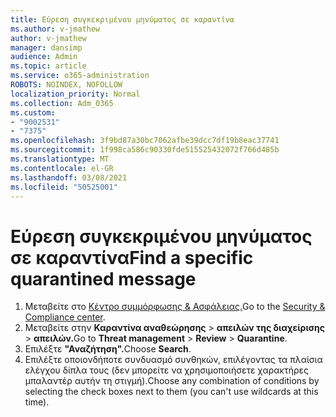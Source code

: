 ```yaml
---
title: Εύρεση συγκεκριμένου μηνύματος σε καραντίνα
ms.author: v-jmathew
author: v-jmathew
manager: dansimp
audience: Admin
ms.topic: article
ms.service: o365-administration
ROBOTS: NOINDEX, NOFOLLOW
localization_priority: Normal
ms.collection: Adm_O365
ms.custom:
- "9002531"
- "7375"
ms.openlocfilehash: 3f9bd87a30bc7062afbe39dcc7df19b8eac37741
ms.sourcegitcommit: 1f998ca586c90330fde515525432072f766d485b
ms.translationtype: MT
ms.contentlocale: el-GR
ms.lasthandoff: 03/08/2021
ms.locfileid: "50525001"
---
```

# <a name="find-a-specific-quarantined-message"></a><span data-ttu-id="05cdb-102">Εύρεση συγκεκριμένου μηνύματος σε καραντίνα</span><span class="sxs-lookup"><span data-stu-id="05cdb-102">Find a specific quarantined message</span></span>

1. <span data-ttu-id="05cdb-103">Μεταβείτε στο [Κέντρο συμμόρφωσης & Ασφάλειας.](https://go.microsoft.com/fwlink/p/?linkid=2077143)</span><span class="sxs-lookup"><span data-stu-id="05cdb-103">Go to the [Security & Compliance center](https://go.microsoft.com/fwlink/p/?linkid=2077143).</span></span>
2. <span data-ttu-id="05cdb-104">Μεταβείτε στην **Καραντίνα αναθεώρησης**  >  **απειλών της διαχείρισης**  >  **απειλών.**</span><span class="sxs-lookup"><span data-stu-id="05cdb-104">Go to **Threat management** > **Review** > **Quarantine**.</span></span>
3. <span data-ttu-id="05cdb-105">Επιλέξτε **"Αναζήτηση".**</span><span class="sxs-lookup"><span data-stu-id="05cdb-105">Choose **Search**.</span></span>
4. <span data-ttu-id="05cdb-106">Επιλέξτε οποιονδήποτε συνδυασμό συνθηκών, επιλέγοντας τα πλαίσια ελέγχου δίπλα τους (δεν μπορείτε να χρησιμοποιήσετε χαρακτήρες μπαλαντέρ αυτήν τη στιγμή).</span><span class="sxs-lookup"><span data-stu-id="05cdb-106">Choose any combination of conditions by selecting the check boxes next to them (you can't use wildcards at this time).</span></span>
